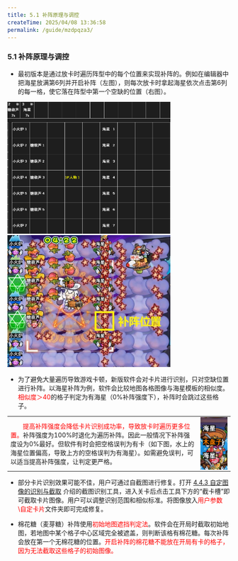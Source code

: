```yaml
---
title: 5.1 补阵原理与调控
createTime: 2025/04/08 13:36:58
permalink: /guide/mzdpqza3/
---
```


### 5.1 补阵原理与调控

- 最初版本是通过放卡时遍历阵型中的每个位置来实现补阵的。例如在编辑器中把海星放满第6列并开启补阵（左图），则每次放卡时拿起海星依次点击第6列的每一格，使它落在阵型中第一个空缺的位置（右图）。

<img src="./picture/5.1.0.1.png" alt="" width="368" height="298"> <img src="./picture/5.1.0.2.png" alt="" width="368" height="298">

- 为了避免大量遍历导致游戏卡顿，新版软件会对卡片进行识别，只对空缺位置进行补阵。以海星补阵为例，软件会比较地图各格图像与海星模板的相似度。<span style="color: red;">相似度＞40</span>的格子判定为有海星（0%补阵强度下），补阵时会跳过这些格子。

<table>
<tbody>
  <tr>
    <td><span style="margin-left: 3.15ch;"></span><span style="color: red;">提高补阵强度会降低卡片识别成功率，导致放卡时遍历更多位置。</span>补阵强度为100%时退化为遍历补阵。因此一般情况下补阵强度设为0%最好。但软件有时会把空格误判为有卡（如下图，水上的海星位置偏高，导致上方的空格误判为有海星）。如需避免误判，可以适当提高补阵强度，让判定更严格。</td>
    <td><img src="./picture/5.1.0.3.png" 
      style="width: 300px; height: auto; vertical-align: middle;"
    ></td>
  </tr>
</tbody>
</table>

- 部分卡片识别效果可能不佳，用户可通过自截图进行修复。打开 [4.4.3 自定图像的识别与截取](/Track-Web/guide/v62bwilf/#_4-4-3-自定图像的识别与截取) 介绍的截图识别工具，进入关卡后点击工具下方的“截卡槽”即可截取卡片图像。用户可以调整识别范围和相似标准。将图像放入<span style="color: red;">用户参数\自定卡片</span>文件夹即可完成修复。

- 棉花糖（麦芽糖）补阵使用<span style="color: red;">初始地图遮挡判定法</span>。软件会在开局时截取初始地图，若地图中某个格子中心区域完全被遮盖，则判断该格有棉花糖。每次补阵会放在第一个无棉花糖的位置。<span style="color: red;">开启补阵的棉花糖不能放在开局有卡的格子，因为无法截取这些格子的初始图像。</span>
